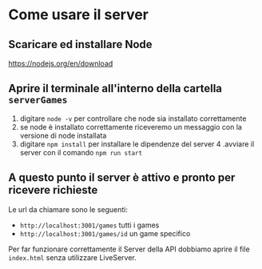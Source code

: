 # Come usare il server

## Scaricare ed installare Node
https://nodejs.org/en/download

## Aprire il terminale all'interno della cartella `serverGames`
1. digitare `node -v` per controllare che node sia installato correttamente
2. se node è installato correttamente riceveremo un messaggio con la versione di node installata
3. digitare `npm install` per installare le dipendenze del server
4 .avviare il server con il comando `npm run start`

## A questo punto il server è attivo e pronto per ricevere richieste
Le url da chiamare sono le seguenti:
- `http://localhost:3001/games` tutti i games
- `http://localhost:3001/games/id` un game specifico


Per far funzionare correttamente il Server della API dobbiamo aprire il file `index.html` senza utilizzare LiveServer.